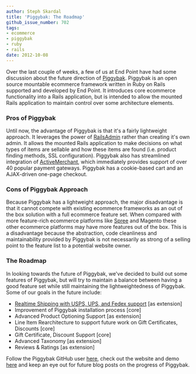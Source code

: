 ```yaml
---
author: Steph Skardal
title: 'Piggybak: The Roadmap'
github_issue_number: 702
tags:
- ecommerce
- piggybak
- ruby
- rails
date: 2012-10-08
---
```


Over the last couple of weeks, a few of us at End Point have had some discussion about the future direction of [Piggybak](https://github.com/piggybak/piggybak). Piggybak is an open source mountable ecommerce framework written in Ruby on Rails supported and developed by End Point. It introduces core ecommerce functionality into a Rails application, but is intended to allow the mounted Rails application to maintain control over some architecture elements.

### Pros of Piggybak

Until now, the advantage of Piggybak is that it's a fairly lightweight approach. It leverages the power of [RailsAdmin](https://github.com/sferik/rails_admin) rather than creating it's own admin. It allows the mounted Rails application to make decisions on what types of items are sellable and how these items are found (i.e. product finding methods, SSL configuration). Piggybak also has streamlined integration of [ActiveMerchant](http://activemerchant.org/), which immediately provides support of over 40 popular payment gateways. Piggybak has a cookie-based cart and an AJAX-driven one-page checkout.

### Cons of Piggybak Approach

Because Piggybak has a lightweight approach, the major disadvantage is that it cannot compete with existing ecommerce frameworks as an out of the box solution with a full ecommerce feature set. When compared with more feature-rich ecommerce platforms like [Spree](https://spreecommerce.org/) and Magento these other ecommerce platforms may have more features out of the box. This is a disadvantage because the abstraction, code cleanliness and maintainability provided by Piggybak is not necessarily as strong of a selling point to the feature list to a potential website owner.

### The Roadmap

In looking towards the future of Piggybak, we've decided to build out some features of Piggybak, but will try to maintain a balance between having a good feature set while still maintaining the lightweightedness of Piggybak. Some of our goals in the future include:

- [Realtime Shipping with USPS, UPS, and Fedex support](https://github.com/piggybak/piggybak_realtime_shipping) [as extension]
- Improvement of Piggybak installation process [core]
- Advanced Product Optioning Support [as extension]
- Line Item Rearchitecture to support future work on Gift Certificates, Discounts [core]
- Gift Certificate, Discount Support [core]
- Advanced Taxonomy [as extension]
- Reviews & Ratings [as extension]

Follow the Piggybak GitHub user [here](https://github.com/piggybak), check out the website and demo [here](https://github.com/piggybak/piggybak) and keep an eye out for future blog posts on the progress of Piggybak.
